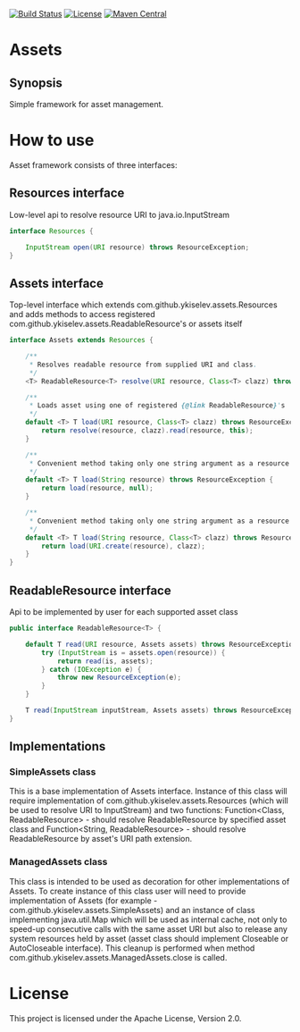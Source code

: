 [![Build Status](https://travis-ci.org/YKiselev/lwjgl3-playground.svg?branch=master)](https://travis-ci.org/YKiselev/assets)
[![License](https://img.shields.io/badge/license-Apache%202.0-blue.svg)](https://www.apache.org/licenses/LICENSE-2.0)
[![Maven Central](https://img.shields.io/maven-central/v/com.github.ykiselev/assets.svg)](http://search.maven.org/#search%7Cgav%7C1%7Cg%3A%22com.github.ykiselev%22%20AND%20a%3A%22assets%22)

# Assets
## Synopsis

Simple framework for asset management.

# How to use

Asset framework consists of three interfaces:

## Resources interface
Low-level api to resolve resource URI to java.io.InputStream
```java
interface Resources {

    InputStream open(URI resource) throws ResourceException;
}
```
## Assets interface
Top-level interface which extends com.github.ykiselev.assets.Resources and adds methods to access registered com.github.ykiselev.assets.ReadableResource's or assets itself
```java
interface Assets extends Resources {

    /**
     * Resolves readable resource from supplied URI and class.
     */
    <T> ReadableResource<T> resolve(URI resource, Class<T> clazz) throws ResourceException;

    /**
     * Loads asset using one of registered {@link ReadableResource}'s
     */
    default <T> T load(URI resource, Class<T> clazz) throws ResourceException {
        return resolve(resource, clazz).read(resource, this);
    }

    /**
     * Convenient method taking only one string argument as a resource name.
     */
    default <T> T load(String resource) throws ResourceException {
        return load(resource, null);
    }

    /**
     * Convenient method taking only one string argument as a resource name.
     */
    default <T> T load(String resource, Class<T> clazz) throws ResourceException {
        return load(URI.create(resource), clazz);
    }
}
```
## ReadableResource<T> interface
Api to be implemented by user for each supported asset class
```java
public interface ReadableResource<T> {

    default T read(URI resource, Assets assets) throws ResourceException {
        try (InputStream is = assets.open(resource)) {
            return read(is, assets);
        } catch (IOException e) {
            throw new ResourceException(e);
        }
    }

    T read(InputStream inputStream, Assets assets) throws ResourceException;
}
```

## Implementations
### SimpleAssets class 
This is a base implementation of Assets interface. Instance of this class will require implementation of com.github.ykiselev.assets.Resources (which will be 
used to resolve URI to InputStream) and two functions: Function<Class, ReadableResource> - should resolve ReadableResource by specified asset class 
and Function<String, ReadableResource> - should resolve ReadableResource by asset's URI path extension.

### ManagedAssets class 
This class is intended to be used as decoration for other implementations of Assets. To create instance of this class user will need to provide implementation 
of Assets (for example - com.github.ykiselev.assets.SimpleAssets) and an instance of class implementing java.util.Map which will be used as internal cache, not 
only to speed-up consecutive calls with the same asset URI but also to release any system resources held by asset (asset class should implement Closeable or 
AutoCloseable interface). This cleanup is performed when method com.github.ykiselev.assets.ManagedAssets.close is called.  

# License

This project is licensed under the Apache License, Version 2.0.